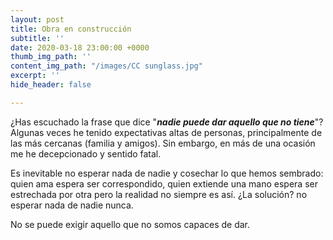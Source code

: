 ```yaml
---
layout: post
title: Obra en construcción
subtitle: ''
date: 2020-03-18 23:00:00 +0000
thumb_img_path: ''
content_img_path: "/images/CC sunglass.jpg"
excerpt: ''
hide_header: false

---
```

¿Has escuchado la frase que dice "**_nadie puede dar aquello que no tiene_**"? Algunas veces he tenido expectativas altas de personas, principalmente de las más cercanas (familia y amigos). Sin embargo, en más de una ocasión me he decepcionado y sentido fatal.

Es inevitable no esperar nada de nadie y cosechar lo que hemos sembrado: quien ama espera ser correspondido, quien extiende una mano espera ser estrechada por otra pero la realidad no siempre es así. ¿La solución? no esperar nada de nadie nunca.

No se puede exigir aquello que no somos capaces de dar.